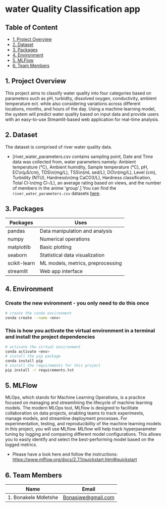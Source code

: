 # water Quality Classification app

## Table of Content
* [1. Project Overview](#project-description)
* [2. Dataset](#dataset)
* [3. Packages](#packages)
* [4. Environment](#environment)
* [5. MLFlow](#mlflow)
* [6. Team Members](#team-members)

## 1. Project Overview <a class="anchor" id="project-description"></a>

This project aims to classify water quality into four categories based on parameters such as pH, turbidity, dissolved oxygen, conductivity, ambient temperature ect. while also considering variations across different locations, months, and hours of the day. Using a machine learning model, the system will predict water quality based on input data and provide users with an easy-to-use Streamlit-based web application for real-time analysis.

## 2. Dataset <a class="anchor" id="dataset"></a>

The dataset is comprised of river water quality data.
 * [river_water_parameters.csv contains sampling point, Date  and Time data was collected from, water parameters namely: Ambient temperature (°C),	Ambient humidity, Sample temperature (°C), pH, EC\n(µS/cm), TDS\n(mg/L), TSS\n(mL sed/L), DO\n(mg/L), Level (cm), Turbidity (NTU), Hardness\n(mg CaCO3/L), Hardness classification, Total Cl-\n(mg Cl-/L), an average rating based on views, and the number of members in the anime 'group'.] 
 You can find the `river_water_parameters.csv` datasets [here](https://www.google.com/url?q=https://www.kaggle.com/datasets/natanaelferran/river-water-parameters?select%3DRiver%2Bwater%2Bparameters.csv&sa=D&source=editors&ust=1744381141155687&usg=AOvVaw3e6sLkrseKwC-I2ibjPwN-).

## 3. Packages <a class="anchor" id="packages"></a>
|Packages                                                  | Uses
|----------------------------------------------------------|---------------------------------
|pandas                                                    | Data manipulation and analysis
|numpy                                                     | Numerical operations
|matplotlib                                                | Basic plotting
|seaborn                                                   | Statistical data visualization
|scikit-learn                                              | ML models, metrics, preprocessing
|streamlit                                                 | Web app interface


## 4. Environment <a class="anchor" id="environment"></a>

### Create the new evironment - you only need to do this once

```bash
# create the conda environment
conda create --name <env>
```

### This is how you activate the virtual environment in a terminal and install the project dependencies

```bash
# activate the virtual environment
conda activate <env>
# install the pip package
conda install pip
# install the requirements for this project
pip install -r requirements.txt
```

## 5. MLFlow <a class="anchor" id="mlflow"></a>

MLOps, which stands for Machine Learning Operations, is a practice focused on managing and streamlining the lifecycle of machine learning models. The modern MLOps tool, MLflow is designed to facilitate collaboration on data projects, enabling teams to track experiments, manage models, and streamline deployment processes. For experimentation, testing, and reproducibility of the machine learning models in this project, you will use MLflow. MLflow will help track hyperparameter tuning by logging and comparing different model configurations. This allows you to easily identify and select the best-performing model based on the logged metrics.

- Please have a look here and follow the instructions: https://www.mlflow.org/docs/2.7.1/quickstart.html#quickstart

## 6. Team Members <a class="anchor" id="team-members"></a>

| Name                                                                      | Email           
|---------------------------------------------------------------------------|------------------ 
|1. Bonakele Mdletshe                                                       | Bonasiwe@gmail.com    